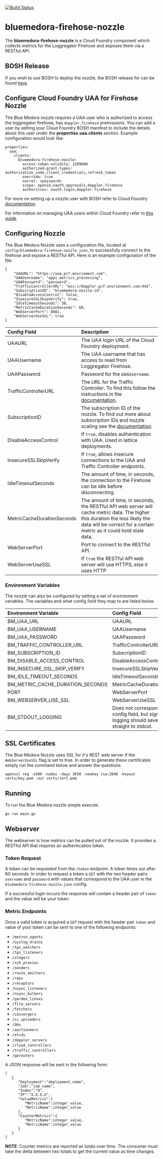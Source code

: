[![Build Status](https://travis-ci.org/BlueMedora/bluemedora-firehose-nozzle.svg?branch=master)](https://travis-ci.org/BlueMedora/bluemedora-firehose-nozzle) 
# bluemedora-firehose-nozzle

The **bluemedora-firehose-nozzle** is a Cloud Foundry component which collects metrics for the Loggregator Firehose and exposes them via a RESTful API.

## BOSH Release

If you wish to use BOSH to deploy the nozzle, the BOSH release for can be found [here](https://github.com/BlueMedora/bluemedora-firehose-nozzle-release).

## Configure Cloud Foundry UAA for Firehose Nozzle

The Blue Medora nozzle requires a UAA user who is authorized to access the loggregator firehose, has `doppler.firehose` premissions. You can add a user by editing your Cloud Foundry BOSH manifest to include the details about this user under the **properties.uaa.clients** section. Example configuration would look like:

```
properties:
  uaa:
    clients:
      bluemedora-firehose-nozzle:
        access-token-validity: 1209600
        authorized-grant-types: authorization_code,client_credentials,refresh_token
        override: true
        secret: <password>
        scope: openid,oauth.approvals,doppler.firehose
        authorities: oauth.login,doppler.firehose
```

For more on setting up a nozzle user with BOSH refer to Cloud Foundry [documentation](https://docs.cloudfoundry.org/loggregator/nozzle-tutorial.html).

For information on managing UAA users within Cloud Foundry refer to [this guide](https://docs.cloudfoundry.org/adminguide/uaa-user-management.html).

## Configuring Nozzle

The Blue Medora Nozzle uses a configuration file, located at `config/bluemedora-firehose-nozzle.json`, to successfully connect to the firehose and expose a RESTful API. Here is an example configuration of the file:

```
{
    "UAAURL": "https://uaa.pcf.envrioment.com",
    "UAAUsername": "apps_metrics_processing",
    "UAAPassword": "password",
    "TrafficControllerURL": "wss://doppler.pcf.envrionment.com:443",
    "SubscriptionID": "bluemedora-nozzle-id",
    "DisableAccessControl": false,
    "InsecureSSLSkipVerify": true,
    "IdleTimeoutSeconds": 30,
    "MetricCacheDurationSeconds": 60,
    "WebServerPort": 8081,
    "WebServerUseSSL": true
}
```

|Config Field | Description |
|:-----------|:-----------|
| UAAURL | The UAA login URL of the Cloud Foundry deployment. |
| UAAUsername | The UAA username that has access to read from Loggregator Firehose. |
| UAAPassword | Password for the `UAAUsername`. |
| TrafficControllerURL | The URL for the Traffic Controller. To find this follow the instructions in the [documentation](https://docs.cloudfoundry.org/loggregator/architecture.html#firehose). |
| SubscriptionID | The subscription ID of the nozzle. To find out more about subscription IDs and nozzle scaling see the [documentation](https://docs.cloudfoundry.org/loggregator/log-ops-guide.html#scaling-nozzles).|
| DisableAccessControl | If `true`, disables authentication with UAA. Used in lattice deployments. |
| InsecureSSLSkipVerify | If `true`, allows insecure connections to the UAA and Traffic Controller endpoints. |
| IdleTimeoutSeconds |  The amount of time, in seconds, the connection to the Firehose can be idle before disconnecting. |
| MetricCacheDurationSeconds | The amount of time, in seconds, the RESTful API web server will cache metric data. The higher this duration the less likely the data will be correct for a certain metric as it could hold stale data. |
| WebServerPort | Port to connect to the RESTful API. |
| WebServerUseSSL | If `true` the RESTful API web server will use HTTPS, else it uses HTTP  |

### Environment Variables

The nozzle can also be configured by setting a set of environment variables. The variables and what config field they map to are listed below.

|Environment Variable | Config Field |
|:-----------|:-----------|
| BM_UAA_URL | UAAURL |
| BM_UAA_USERNAME | UAAUsername |
| BM_UAA_PASSWORD | UAAPassword |
| BM_TRAFFIC_CONTROLLER_URL | TrafficControllerURL |
| BM_SUBSCRIPTION_ID | SubscriptionID |
| BM_DISABLE_ACCESS_CONTROL | DisableAccessControl |
| BM_INSECURE_SSL_SKIP_VERIFY | InsecureSSLSkipVerify |
| BM_IDLE_TIMEOUT_SECONDS | IdleTimeoutSeconds |
| BM_METRIC_CACHE_DURATION_SECONDS | MetricCacheDurationSeconds |
| PORT | WebServerPort |
| BM_WEBSERVER_USE_SSL | WebServerUseSSL |
| BM_STDOUT_LOGGING | Does not correspond to a config field, but signals if logging should save to files or straight to stdout. |


## SSL Certificates

The Blue Medora Nozzle uses SSL for it's REST web server if the `WebServerUseSSL` flag is set to true. In order to generate these certificates simply run the command below and answer the questions.

```
openssl req -x509 -nodes -days 3650 -newkey rsa:2048 -keyout certs/key.pem -out certs/cert.pem
```

## Running

To run the Blue Medora nozzle simple execute:

```
go run main.go
```
## Webserver

The webserver is how metrics can be pulled out of the nozzle. It provides a RESTful API that requires an authentication token. 

### Token Request 

A token can be requested from the `/token` endpoint. A token times out after 60 seconds. In order to request a token a `GET` with the two header pairs
`username` and `password` with values that correspond to the UAA user in the `bluemedora-firehose-nozzle.json` config.

If a successful login occurs the response will contain a header pair of `token` and the value will be your token.

### Metric Endpoints

Once a valid token is acquired a `GET` request with the header pair `token` and value of your token can be sent to one of the following endpoints:

* `/metron_agents`
* `/syslog_drains`
* `/tps_watchers`
* `/tps_listeners`
* `/stagers`
* `/ssh_proxies`
* `/senders`
* `/route_emitters`
* `/reps`
* `/receptors`
* `/nsync_listeners`
* `/nsync_bulkers`
* `/garden_linuxs`
* `/file_servers`
* `/fetchers`
* `/convergers`
* `/cc_uploaders`
* `/bbs`
* `/auctioneers`
* `/etcds`
* `/doppler_servers`
* `/cloud_controllers`
* `/traffic_controllers`
* `/gorouters`

A JSON response will be sent in the following form:

```
[
   {
      "Deployment":"deployment_name",
      "Job":"job_name",
      "Index":"0",
      "IP":"X.X.X.X",
      "ValueMetrics":{
         "MetricName":integer_value,
         "MetricName":integer_value
      },
      "CounterMetrics":{
         "MetricName":integer_value,
         "MetricName":integer_value
      }
   }
]
```

**NOTE**: Counter metrics are reported as totals over time. The consumer must take the delta between two totals to get the current value as time changes.